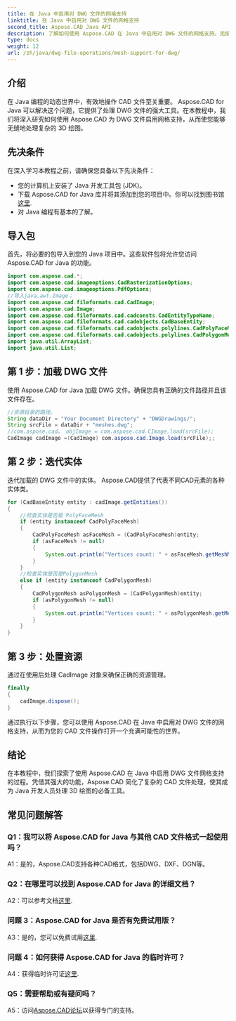 ```yaml
---
title: 在 Java 中启用对 DWG 文件的网格支持
linktitle: 在 Java 中启用对 DWG 文件的网格支持
second_title: Aspose.CAD Java API
description: 了解如何使用 Aspose.CAD 在 Java 中启用对 DWG 文件的网格支持。无缝 3D 绘图操作的分步指南。 #Java编程#CADFiles
type: docs
weight: 12
url: /zh/java/dwg-file-operations/mesh-support-for-dwg/
---
```

## 介绍

在 Java 编程的动态世界中，有效地操作 CAD 文件至关重要。 Aspose.CAD for Java 可以解决这个问题，它提供了处理 DWG 文件的强大工具。在本教程中，我们将深入研究如何使用 Aspose.CAD 为 DWG 文件启用网格支持，从而使您能够无缝地处理复杂的 3D 绘图。

## 先决条件

在深入学习本教程之前，请确保您具备以下先决条件：
- 您的计算机上安装了 Java 开发工具包 (JDK)。
- 下载 Aspose.CAD for Java 库并将其添加到您的项目中。你可以找到图书馆[这里](https://releases.aspose.com/cad/java/).
- 对 Java 编程有基本的了解。

## 导入包

首先，将必要的包导入到您的 Java 项目中。这些软件包将允许您访问 Aspose.CAD for Java 的功能。

```java
import com.aspose.cad.*;
import com.aspose.cad.imageoptions.CadRasterizationOptions;
import com.aspose.cad.imageoptions.PdfOptions;
//导入java.awt.Image；
import com.aspose.cad.fileformats.cad.CadImage;
import com.aspose.cad.Image;
import com.aspose.cad.fileformats.cad.cadconsts.CadEntityTypeName;
import com.aspose.cad.fileformats.cad.cadobjects.CadBaseEntity;
import com.aspose.cad.fileformats.cad.cadobjects.polylines.CadPolyFaceMesh;
import com.aspose.cad.fileformats.cad.cadobjects.polylines.CadPolygonMesh;
import java.util.ArrayList;
import java.util.List;

```

## 第 1 步：加载 DWG 文件

使用 Aspose.CAD for Java 加载 DWG 文件。确保您具有正确的文件路径并且该文件存在。

```java
//资源目录的路径。
String dataDir = "Your Document Directory" + "DWGDrawings/";
String srcFile = dataDir + "meshes.dwg";
//com.aspose.cad。 objImage = com.aspose.cad.CImage.load(srcFile);
CadImage cadImage =(CadImage) com.aspose.cad.Image.load(srcFile);;
```

## 第 2 步：迭代实体

迭代加载的 DWG 文件中的实体。 Aspose.CAD提供了代表不同CAD元素的各种实体类。

```java
for (CadBaseEntity entity : cadImage.getEntities())
{
    //检查实体是否是 PolyFaceMesh
    if (entity instanceof CadPolyFaceMesh)
    {
        CadPolyFaceMesh asFaceMesh = (CadPolyFaceMesh)entity;
        if (asFaceMesh != null)
        {
            System.out.println("Vertices count: " + asFaceMesh.getMeshMVertexCount());
        }
    }
    //检查实体是否是PolygonMesh
    else if (entity instanceof CadPolygonMesh)
    {
        CadPolygonMesh asPolygonMesh = (CadPolygonMesh)entity;
        if (asPolygonMesh != null)
        {
            System.out.println("Vertices count: " + asPolygonMesh.getMeshMVertexCount());
        }
    }
}
```

## 第 3 步：处置资源

通过在使用后处理 CadImage 对象来确保正确的资源管理。

```java
finally
{
    cadImage.dispose();
}
```

通过执行以下步骤，您可以使用 Aspose.CAD 在 Java 中启用对 DWG 文件的网格支持，从而为您的 CAD 文件操作打开一个充满可能性的世界。

## 结论

在本教程中，我们探索了使用 Aspose.CAD 在 Java 中启用 DWG 文件网格支持的过程。凭借其强大的功能，Aspose.CAD 简化了复杂的 CAD 文件处理，使其成为 Java 开发人员处理 3D 绘图的必备工具。

## 常见问题解答

### Q1：我可以将 Aspose.CAD for Java 与其他 CAD 文件格式一起使用吗？

A1：是的，Aspose.CAD支持各种CAD格式，包括DWG、DXF、DGN等。

### Q2：在哪里可以找到 Aspose.CAD for Java 的详细文档？

 A2：可以参考文档[这里](https://reference.aspose.com/cad/java/).

### 问题 3：Aspose.CAD for Java 是否有免费试用版？

A3：是的，您可以免费试用[这里](https://releases.aspose.com/).

### 问题 4：如何获得 Aspose.CAD for Java 的临时许可？

 A4：获得临时许可证[这里](https://purchase.aspose.com/temporary-license/).

### Q5：需要帮助或有疑问吗？

A5：访问[Aspose.CAD论坛](https://forum.aspose.com/c/cad/19)以获得专门的支持。